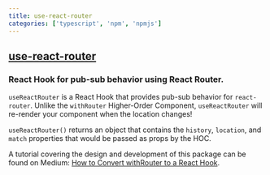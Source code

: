 ```yaml
---
title: use-react-router
categories: ['typescript', 'npm', 'npmjs']
---
```

## [use-react-router](https://github.com/CharlesStover/use-react-router)

### React Hook for pub-sub behavior using React Router.


`useReactRouter` is a React Hook that provides pub-sub behavior for `react-router`.
Unlike the `withRouter` Higher-Order Component, `useReactRouter` will re-render your component when the location changes!

`useReactRouter()` returns an object that contains the `history`, `location`, and `match` properties that would be passed as props by the HOC.

A tutorial covering the design and development of this package can be found on Medium: [How to Convert withRouter to a React Hook](https://medium.com/@Charles_Stover/how-to-convert-withrouter-to-a-react-hook-19bb02a29ed6).
